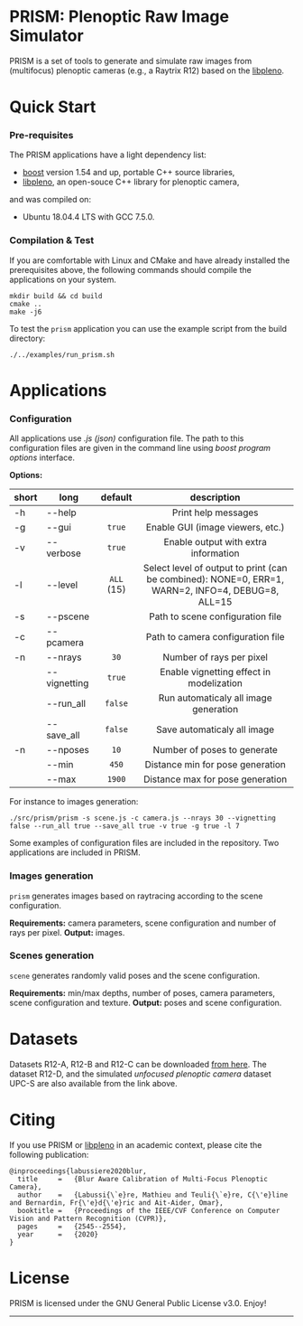 PRISM: Plenoptic Raw Image Simulator 
=====================================================

PRISM is a set of tools to generate and simulate raw images from (multifocus) plenoptic cameras (e.g., a Raytrix R12) based on the [libpleno].

Quick Start
===========

### Pre-requisites

The PRISM applications have a light dependency list:

 * [boost] version 1.54 and up, portable C++ source libraries,
 * [libpleno], an open-souce C++ library for plenoptic camera,
 
and was compiled on:
 * Ubuntu 18.04.4 LTS with GCC 7.5.0.
  
### Compilation & Test

If you are comfortable with Linux and CMake and have already installed the prerequisites above, the following commands should compile the applications on your system.

```
mkdir build && cd build
cmake ..
make -j6
```

To test the `prism` application you can use the example script from the build directory:
```
./../examples/run_prism.sh
```

Applications
============

### Configuration

All applications use _.js (json)_ configuration file. The path to this configuration files are given in the command line using _boost program options_ interface.

**Options:**

| short 	| long 			| default 			| description 								|
|-------	|------			|:---------:		|:-----------:								|
| -h 		| -\-help  		|           		| Print help messages						|
| -g 		| -\-gui  		| `true`          	| Enable GUI (image viewers, etc.)			|
| -v 		| -\-verbose 	| `true`          	| Enable output with extra information		|
| -l 		| -\-level  	| `ALL` (15)       	| Select level of output to print (can be combined): NONE=0, ERR=1, WARN=2, INFO=4, DEBUG=8, ALL=15 |
| -s 		| -\-pscene		|                	| Path to scene configuration file 			|
| -c 		| -\-pcamera 	|                	| Path to camera configuration file 		|
| -n 		| -\-nrays  	| `30`				| Number of rays per pixel					|
|  			| -\-vignetting	| `true`			| Enable vignetting effect in modelization	|
|  			| -\-run\_all	| `false`			| Run automaticaly all image generation		|
|  			| -\-save\_all	| `false`			| Save automaticaly all image 				|
| -n 		| -\-nposes  	| `10`				| Number of poses to generate 				|
| 	 		| -\-min  		| `450`				| Distance min for pose generation 			|
| 	 		| -\-max 	 	| `1900`			| Distance max for pose generation 			|

For instance to images generation:
```
./src/prism/prism -s scene.js -c camera.js --nrays 30 --vignetting false --run_all true --save_all true -v true -g true -l 7
```

Some examples of configuration files are included in the repository. Two applications are included in PRISM.

### Images generation

`prism` generates images based on raytracing according to the scene configuration.
	
**Requirements:** camera parameters, scene configuration and number of rays per pixel.
**Output:** images.
	
### Scenes generation
 
`scene` generates randomly valid poses and the scene configuration.
	
**Requirements:** min/max depths, number of poses, camera parameters, scene configuration and texture.
**Output:** poses and scene configuration.

  
Datasets
========

Datasets R12-A, R12-B and R12-C can be downloaded [from here](https://github.com/comsee-research/plenoptic-datasets). 
The dataset R12-D, and the simulated _unfocused plenoptic camera_ dataset UPC-S are also available from the link above.

Citing
======

If you use PRISM or [libpleno] in an academic context, please cite the following publication:

	@inproceedings{labussiere2020blur,
	  title 	=	{Blur Aware Calibration of Multi-Focus Plenoptic Camera},
	  author	=	{Labussi{\`e}re, Mathieu and Teuli{\`e}re, C{\'e}line and Bernardin, Fr{\'e}d{\'e}ric and Ait-Aider, Omar},
	  booktitle	=	{Proceedings of the IEEE/CVF Conference on Computer Vision and Pattern Recognition (CVPR)},
	  pages		=	{2545--2554},
	  year		=	{2020}
	}


License
=======

PRISM is licensed under the GNU General Public License v3.0. Enjoy!

[Ubuntu]: http://www.ubuntu.com
[CMake]: http://www.cmake.org
[CMake documentation]: http://www.cmake.org/cmake/help/cmake2.6docs.html
[git]: http://git-scm.com
[Eigen]: http://eigen.tuxfamily.org
[libv]: http://gitlab.ip.uca.fr/libv/libv
[lma]: http://gitlab.ip.uca.fr/libv/lma
[OpenCV]: https://opencv.org/
[Doxygen]: http://www.stack.nl/~dimitri/doxygen/
[boost]: http://www.boost.org/
[libpleno]: https://github.com/comsee-research/libpleno

---
